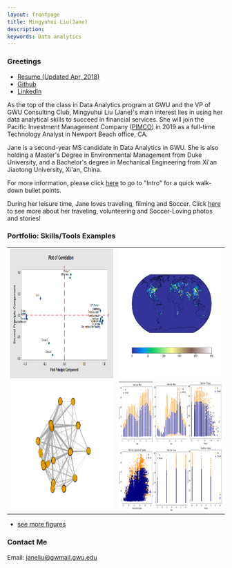 ```yaml
---
layout: frontpage
title: Mingyuhui Liu(Jane)
description: 
keywords: Data analytics
---
```


### <a name="Bio"></a>Greetings
<div class="navbar">
  <div class="navbar-inner">
      <ul class="nav">
          <li><a href="{{ BASE_PATH }}/assets/Mingyuhui Liu(Jane).pdf">Resume (Updated Apr, 2018)</a></li>
          <li><a href="https://mingyuhuiliu.github.io/">Github</a></li>
        <li><a href="https://www.linkedin.com/in/mingyuhuiliu/">LinkedIn</a></li>
      </ul>
  </div>
</div>

As the top of the class in Data Analytics program at GWU and the VP of GWU Consulting Club, Mingyuhui Liu (Jane)'s main interest lies in using her data analytical skills to succeed in financial services. She will join the Pacific Investment Management Company ([PIMCO](https://www.pimco.com/en-us)) in 2019 as a full-time Technology Analyst in Newport Beach office, CA. 

Jane is a second-year MS candidate in Data Analytics in GWU. She is also holding a Master's Degree in Environmental Management from Duke University, and a Bachelor's degree in Mechanical Engineering from Xi'an Jiaotong University, Xi'an, China. 

For more information, please click [here](https://mingyuhuiliu.github.io/pages/about.html) to go to "Intro" for a quick walk-down bullet points.

During her leisure time, Jane loves traveling, filming and Soccer. Click [here](https://mingyuhuiliu.github.io/pages/lifestyle.html) to see more about her traveling, volunteering and Soccer-Loving photos and stories!

### <a name="Portfolio"></a>Portfolio: Skills/Tools Examples

<table class="narrow">
<tr>
  <td class="left">
    <a href="pages/software.html#statistical">
        <img src="pages/loading.png" alt="PCA example" title="PCA example" style="width:400px;height:300px;"/>
    </a>
  </td>
  <td class="right">
    <a href="pages/Projects.html#master">
        <img src="pages/ECLIPSE2000ENESO2.png" alt="Matplotlib example" title="Matplotlib example" style="width:400px;height:300px;"/>
    </a>
  </td>
</tr>
<tr>
  <td class="left">
    <a href="pages/software.html#R">
        <img src="pages/egonetworks.png" alt="ego networks" title="Ego networks" style="width:400px;height:300px;"/>
    </a>
  </td>
  <td class="right">
    <a href="pages/Projects.html#capitalbikeshare">
        <img src="pages/image.png" alt="Business Intelligence" title="Business Intelligence" style="width:400px;height:300px;"/>
    </a>
  </td>
</tr>
</table>

<div class="navbar">
  <div class="navbar-inner">
      <ul class="nav">
          <li><a href="morefigs.html">see more figures</a></li>
      </ul>
  </div>
</div>

### <a name="ContactMe"></a>Contact Me
Email: janeliu@gwmail.gwu.edu
